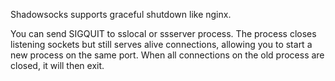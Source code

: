 Shadowsocks supports graceful shutdown like nginx.

You can send SIGQUIT to sslocal or ssserver process. The process closes listening sockets but still serves alive connections, allowing you to start a new process on the same port. When all connections on the old process are closed, it will then exit.
